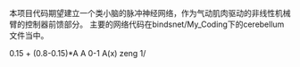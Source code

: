 本项目代码期望建立一个类小脑的脉冲神经网络，作为气动肌肉驱动的非线性机械臂的控制器前馈部分。
主要的网络代码在bindsnet/My_Coding下的cerebellum文件当中。




0.15 + (0.8-0.15)*A
A 0-1
A(x) zeng 
1/ 
